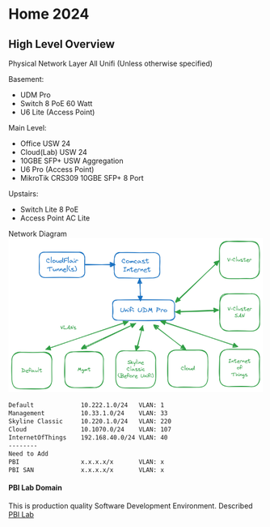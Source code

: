 Home 2024
============================================

High Level Overview
--------------------------------------------
Physical Network Layer
All Unifi (Unless otherwise specified) 

Basement:
- UDM Pro
- Switch 8 PoE 60 Watt 
- U6 Lite (Access Point) 

Main Level:
- Office USW 24
- Cloud(Lab) USW 24  
- 10GBE SFP+ USW Aggregation 
- U6 Pro (Access Point)
- MikroTik CRS309 10GBE SFP+ 8 Port 

Upstairs:
- Switch Lite 8 PoE
- Access Point AC Lite




Network Diagram  
![High Level Network Diagram](docs/images/network-highlevel.excalidraw.png)
```
Default             10.222.1.0/24   VLAN: 1
Management          10.33.1.0/24    VLAN: 33
Skyline Classic     10.220.1.0/24   VLAN: 220
Cloud               10.1070.0/24    VLAN: 107
InternetOfThings    192.168.40.0/24 VLAN: 40
--------
Need to Add
PBI                 x.x.x.x/x       VLAN: x
PBI SAN             x.x.x.x/x       VLAN: x   
```

#### PBI Lab Domain
This is production quality Software Development Environment. Described [PBI Lab](docs/lab-pbi/lab-pbi.md)